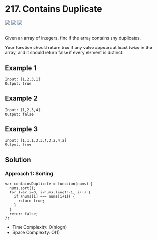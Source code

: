 
# 217. Contains Duplicate

<div style={{ display: "flex", flex-direction: "column" }}>
  <img src="https://img.shields.io/badge/Level-Easy-brightgreen" />
  <img src="https://img.shields.io/badge/Array-grey" />
  <img src="https://img.shields.io/badge/Hash Table-grey" />
</div>

<br /> Given an array of integers, find if the array contains any duplicates.

Your function should return true if any value appears at least twice in the array, and it should return false if every element is distinct.

## Example 1

```
Input: [1,2,3,1]
Output: true
```

## Example 2

```
Input: [1,2,3,4]
Output: false
```

## Example 3

```
Input: [1,1,1,3,3,4,3,2,4,2]
Output: true
```

## Solution
### Approach 1: Sorting
```
var containsDuplicate = function(nums) {
  nums.sort();
  for (var i=0; i<nums.length-1; i++) {
    if (nums[i] === nums[i+1]) {
      return true;
    }
  }
  return false;
};
```

- Time Complexity: O(nlogn)
- Space Complexity: O(1)
